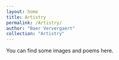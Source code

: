 ```yaml
---
layout: home
title: Artistry
permalink: /Artistry/
author: "Baer Ververgaert"
collection: "Artistry"
---
```


You can find some images and poems here.
